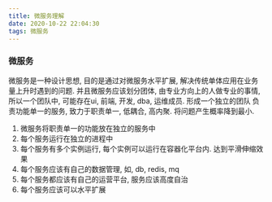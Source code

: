 ```yaml
---
title: 微服务理解
date: 2020-10-22 22:04:30
tags: 微服务
---
```

### 微服务
微服务是一种设计思想, 目的是通过对微服务水平扩展, 解决传统单体应用在业务量上升时遇到的问题.
并且微服务应该划分团体, 由专业方向上的人做专业的事情, 所以一个团队中, 可能存在ui, 前端, 开发, dba, 运维成员. 形成一个独立的团队
负责功能单一的服务, 致力于职责单一, 低耦合, 高内聚. 将问题产生概率降到最小.

1. 微服务将职责单一的功能放在独立的服务中
2. 每个服务运行在独立的进程中
3. 每个服务有多个实例运行, 每个实例可以运行在容器化平台内. 达到平滑伸缩效果
4. 每个服务应该有自己的数据管理, 如, db, redis, mq
5. 每个服务都应该有自己的运营平台, 服务应该高度自治
6. 每个服务应该可以水平扩展

